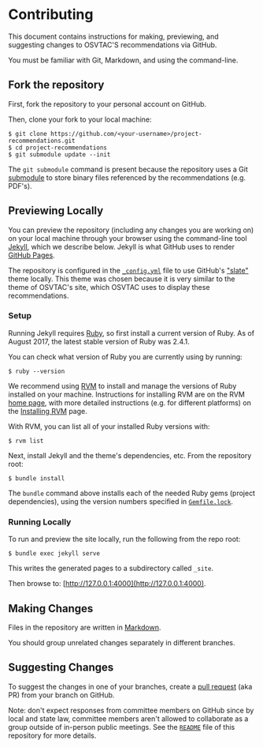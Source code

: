 # Contributing

This document contains instructions for making, previewing, and suggesting
changes to OSVTAC'S recommendations via GitHub.

You must be familiar with Git, Markdown, and using the command-line.


## Fork the repository

First, fork the repository to your personal account on GitHub.

Then, clone your fork to your local machine:

    $ git clone https://github.com/<your-username>/project-recommendations.git
    $ cd project-recommendations
    $ git submodule update --init

The `git submodule` command is present because the repository uses a Git
[submodule][git-submodules] to store binary files referenced by the
recommendations (e.g. PDF's).


## Previewing Locally

You can preview the repository (including any changes you are working on) on
your local machine through your browser using the command-line tool
[Jekyll][jekyll-github], which we describe below. Jekyll is what GitHub uses
to render [GitHub Pages](https://pages.github.com/).

The repository is configured in the [`_config.yml`](_config.yml) file to use
GitHub's ["slate"](https://github.com/pages-themes/slate) theme locally. This
theme was chosen because it is very similar to the theme of OSVTAC's site,
which OSVTAC uses to display these recommendations.


### Setup

Running Jekyll requires [Ruby][ruby], so first install a current version of
Ruby. As of August 2017, the latest stable version of Ruby was 2.4.1.

You can check what version of Ruby you are currently using by running:

    $ ruby --version

We recommend using [RVM][rvm] to install and manage the versions
of Ruby installed on your machine. Instructions for installing RVM are on
the RVM [home page][rvm], with more detailed instructions (e.g. for different
platforms) on the [Installing RVM][rvm-install] page.

[rvm]: https://rvm.io/
[rvm-install]: https://rvm.io/rvm/install

With RVM, you can list all of your
installed Ruby versions with:

    $ rvm list

Next, install Jekyll and the theme's dependencies, etc. From the repository
root:

    $ bundle install

The `bundle` command above installs each of the needed Ruby gems (project
dependencies), using the version numbers specified in
[`Gemfile.lock`](Gemfile.lock).


### Running Locally

To run and preview the site locally, run the following from the
repo root:

    $ bundle exec jekyll serve

This writes the generated pages to a subdirectory called `_site`.

Then browse to: [http://127.0.0.1:4000](http://127.0.0.1:4000).


## Making Changes

Files in the repository are written in [Markdown][markdown].

You should group unrelated changes separately in different branches.


## Suggesting Changes

To suggest the changes in one of your branches, create a [pull
request][github-pull-request] (aka PR) from your branch on GitHub.

Note: don't expect responses from committee members on GitHub since by local
and state law, committee members aren't allowed to collaborate as a group
outside of in-person public meetings. See the [`README`](README.md) file of
this repository for more details.


[git-submodules]: https://git-scm.com/book/en/v2/Git-Tools-Submodules
[github-pull-request]: https://help.github.com/articles/creating-a-pull-request/
[jekyll-github]: https://jekyllrb.com/docs/github-pages/
[markdown]: https://guides.github.com/features/mastering-markdown/
[ruby]: https://www.ruby-lang.org
